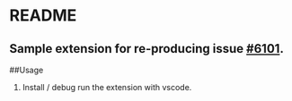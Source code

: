 # README
## Sample extension for re-producing issue [\#6101](https://github.com/Microsoft/vscode/issues/6101).
##Usage
1. Install / debug run the extension with vscode. 
